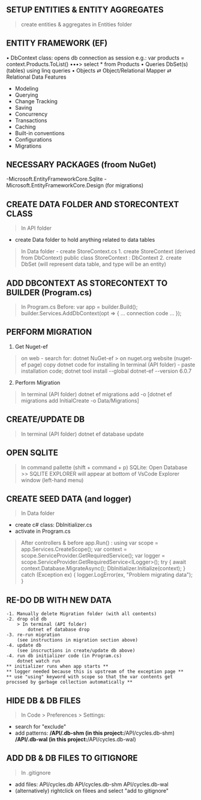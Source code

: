 ## SETUP ENTITIES & ENTITY AGGREGATES
> create entities & aggregates in Entities folder

## ENTITY FRAMEWORK (EF)
• DbContext class: opens db connection as session
  e.g.: 
    var products = context.Products.ToList()
    •••> select * from Products
• Queries DbSet(s) (tables) using linq queries
• Objects ⇄ Object/Relational Mapper ⇄ Relational Data
Features
  - Modeling
  - Querying
  - Change Tracking
  - Saving
  - Concurrency
  - Transactions
  - Caching
  - Built-in conventions
  - Configurations
  - Migrations

## NECESSARY PACKAGES (froom NuGet)
-Microsoft.EntityFrameworkCore.Sqlite
-Microsoft.EntityFrameworkCore.Design (for migrations)

## CREATE DATA FOLDER AND STORECONTEXT CLASS
> In API folder
  - create Data folder to hold anything related to data tables
  > In Data folder
    - create StoreContext.cs
      1. create StoreContext (derived from DbContext)
          public class StoreContext : DbContext
      2. create DbSet (will represent data table, and type will be an entity)

## ADD DBCONTEXT AS STORECONTEXT TO BUILDER (Program.cs)
> In Program.cs
  > Before: var app = builder.Build();
    builder.Services.AddDbContext<StoreContext>(opt =>
    {
      ... connection code ...
    });

## PERFORM MIGRATION
1. Get Nuget-ef
  > on web
    - search for:
      dotnet NuGet-ef
      > on nuget.org website (nuget-ef page)
        copy dotnet code for installing
  > In terminal (API folder)
    - paste installation code;
        dotnet tool install --global dotnet-ef --version 6.0.7
2. Perform Migration
  > In terminal (API folder)
      dotnet ef migrations add <migration name> -o <destination folder>
      [dotnet ef migrations add InitialCreate -o Data/Migrations]

## CREATE/UPDATE DB
> In terminal (API folder)
    dotnet ef database update

## OPEN SQLITE
> In command pallette (shift + command + p)
    SQLite: Open Database
    >> SQLITE EXPLORER will appear at bottom of VsCode Explorer window (left-hand menu)

## CREATE SEED DATA (and logger)
> In Data folder
  - create c# class:
    DbInitializer.cs
  - activate in Program.cs
  > After controllers & before app.Run() :
        using var scope = app.Services.CreateScope();
        var context = scope.ServiceProvider.GetRequiredService<CycleContext>();
        var logger = scope.ServiceProvider.GetRequiredService<ILogger<Program>>();
        try
        {
          await context.Database.MigrateAsync();
          DbInitializer.Initialize(context);
        }
        catch (Exception ex)  { logger.LogError(ex, "Problem migrating data"); }

## RE-DO DB WITH NEW DATA        
    -1. Manually delete Migration folder (with all contents)
    -2. drop old db
        > In terminal (API folder)
            dotnet ef database drop
    -3. re-run migration
        (see instructions in migration section above)
    -4. update db
        (see inscructions in create/update db above)
    -4. run db initializer code (in Program.cs)
        dotnet watch run
    ** initializer runs when app starts **
    ** logger needed because this is upstream of the exception page **
    ** use "using" keyword with scope so that the var contents get procssed by garbage collection automatically **

## HIDE DB & DB FILES
> In Code > Preferences > Settings:
  - search for 
    "exclude"
  - add patterns:
      **/API/<db name>.db-shm
        (in this project:**/API/cycles.db-shm)
      **/API/<db name>.db-wal
        (in this project:**/API/cycles.db-wal)
## ADD DB & DB FILES TO GITIGNORE
> In .gitignore
  - add files:
      API/cycles.db
      API/cycles.db-shm
      API/cycles.db-wal
  - (alternatively) rightclick on filees and select "add to gitignore"